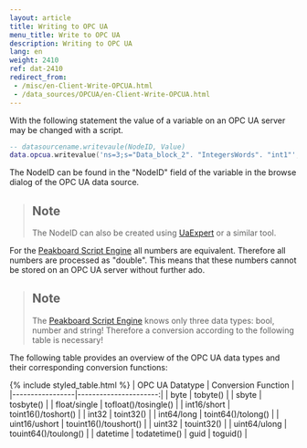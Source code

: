 ```yaml
---
layout: article
title: Writing to OPC UA
menu_title: Write to OPC UA
description: Writing to OPC UA
lang: en
weight: 2410
ref: dat-2410
redirect_from: 
 - /misc/en-Client-Write-OPCUA.html
 - /data_sources/OPCUA/en-Client-Write-OPCUA.html
---
```


With the following statement the value of a variable on an OPC UA server may be changed with a script.

```lua
-- datasourcename.writevaule(NodeID, Value)
data.opcua.writevalue('ns=3;s="Data_block_2". "IntegersWords". "int1"', toint16(12))
```

The NodeID can be found in the "NodeID" field of the variable in the browse dialog of the OPC UA data source. 

> ## Note
>The NodeID can also be created using [UaExpert](https://opcfoundation.org/products/view/uaexpert) or a similar tool.

For the [Peakboard Script Engine](/scripting/en-script-engine.html) all numbers are equivalent. 
Therefore all numbers are processed as "double".
This means that these numbers cannot be stored on an OPC UA server without further ado.

> ## Note
>The [Peakboard Script Engine](/scripting/en-script-engine.html) knows only three data types: bool, number and string!
>Therefore a conversion according to the following table is necessary!

The following table provides an overview of the OPC UA data types and their corresponding conversion functions:

{% include styled_table.html %}
| OPC UA Datatype | Conversion Function |
|-----------------|----------------------:|
| byte | tobyte() |
| sbyte | tosbyte() |
| float/single | tofloat()/tosingle() |
| int16/short | toint16()/toshort() |
| int32 | toint32() |
| int64/long | toint64()/tolong() |
| uint16/ushort | touint16()/toushort() |
| uint32 | touint32() |
| uint64/ulong | touint64()/toulong() |
| datetime | todatetime()
| guid | toguid() |
